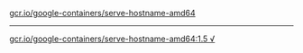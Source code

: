 [gcr.io/google-containers/serve-hostname-amd64](https://hub.docker.com/r/anjia0532/google-containers.serve-hostname-amd64/tags/) 

----
[gcr.io/google-containers/serve-hostname-amd64:1.5 √](https://hub.docker.com/r/anjia0532/google-containers.serve-hostname-amd64/tags/)

